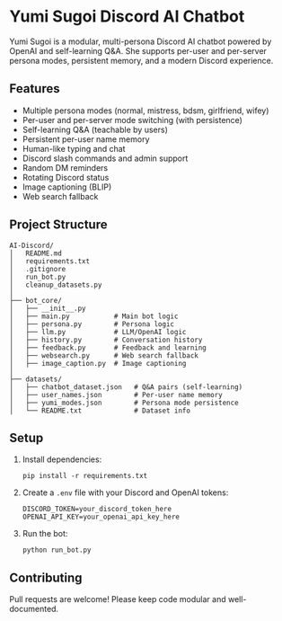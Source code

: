 # Yumi Sugoi Discord AI Chatbot

Yumi Sugoi is a modular, multi-persona Discord AI chatbot powered by OpenAI and self-learning Q&A. She supports per-user and per-server persona modes, persistent memory, and a modern Discord experience.

## Features
- Multiple persona modes (normal, mistress, bdsm, girlfriend, wifey)
- Per-user and per-server mode switching (with persistence)
- Self-learning Q&A (teachable by users)
- Persistent per-user name memory
- Human-like typing and chat
- Discord slash commands and admin support
- Random DM reminders
- Rotating Discord status
- Image captioning (BLIP)
- Web search fallback

## Project Structure

```
AI-Discord/
│   README.md
│   requirements.txt
│   .gitignore
│   run_bot.py
│   cleanup_datasets.py
│
├── bot_core/
│   ├── __init__.py
│   ├── main.py           # Main bot logic
│   ├── persona.py        # Persona logic
│   ├── llm.py            # LLM/OpenAI logic
│   ├── history.py        # Conversation history
│   ├── feedback.py       # Feedback and learning
│   ├── websearch.py      # Web search fallback
│   ├── image_caption.py  # Image captioning
│
├── datasets/
│   ├── chatbot_dataset.json   # Q&A pairs (self-learning)
│   ├── user_names.json        # Per-user name memory
│   ├── yumi_modes.json        # Persona mode persistence
│   └── README.txt             # Dataset info
```

## Setup
1. Install dependencies:
   ```
   pip install -r requirements.txt
   ```
2. Create a `.env` file with your Discord and OpenAI tokens:
   ```
   DISCORD_TOKEN=your_discord_token_here
   OPENAI_API_KEY=your_openai_api_key_here
   ```
3. Run the bot:
   ```
   python run_bot.py
   ```

## Contributing
Pull requests are welcome! Please keep code modular and well-documented.
